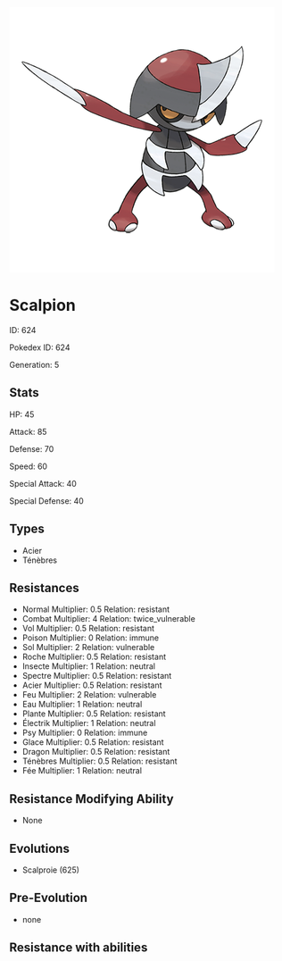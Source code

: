 ![](https://raw.githubusercontent.com/PokeAPI/sprites/master/sprites/pokemon/other/official-artwork/624.png)

# Scalpion
ID: 624

Pokedex ID: 624

Generation: 5

## Stats

HP: 45

Attack: 85

Defense: 70

Speed: 60

Special Attack: 40

Special Defense: 40

## Types

- Acier
- Ténèbres
## Resistances

- Normal Multiplier: 0.5 Relation: resistant
- Combat Multiplier: 4 Relation: twice_vulnerable
- Vol Multiplier: 0.5 Relation: resistant
- Poison Multiplier: 0 Relation: immune
- Sol Multiplier: 2 Relation: vulnerable
- Roche Multiplier: 0.5 Relation: resistant
- Insecte Multiplier: 1 Relation: neutral
- Spectre Multiplier: 0.5 Relation: resistant
- Acier Multiplier: 0.5 Relation: resistant
- Feu Multiplier: 2 Relation: vulnerable
- Eau Multiplier: 1 Relation: neutral
- Plante Multiplier: 0.5 Relation: resistant
- Électrik Multiplier: 1 Relation: neutral
- Psy Multiplier: 0 Relation: immune
- Glace Multiplier: 0.5 Relation: resistant
- Dragon Multiplier: 0.5 Relation: resistant
- Ténèbres Multiplier: 0.5 Relation: resistant
- Fée Multiplier: 1 Relation: neutral
## Resistance Modifying Ability

- None

## Evolutions

- Scalproie (625)
## Pre-Evolution

- none

## Resistance with abilities
